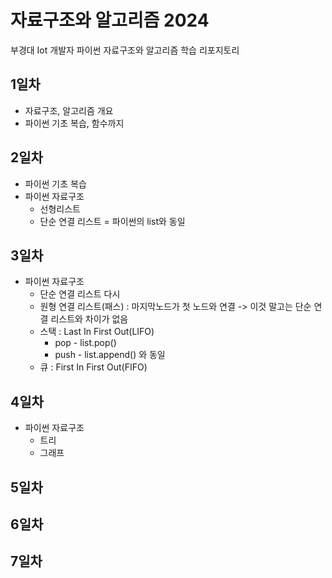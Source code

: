 # 자료구조와 알고리즘 2024
부경대 Iot 개발자 파이썬 자료구조와 알고리즘 학습 리포지토리

## 1일차
- 자료구조, 알고리즘 개요
- 파이썬 기초 복습, 함수까지

## 2일차
- 파이썬 기초 복습
- 파이썬 자료구조
    - 선형리스트
    - 단순 연결 리스트 = 파이썬의 list와 동일

## 3일차
- 파이썬 자료구조
    - 단순 연결 리스트 다시
    - 원형 연결 리스트(패스) : 마지막노드가 첫 노드와 연결 -> 이것 말고는 단순 연결 리스트와 차이가 없음
    - 스택 : Last In First Out(LIFO)
        - pop - list.pop()
        - push - list.append() 와 동일
    - 큐 : First In First Out(FIFO)


## 4일차
- 파이썬 자료구조
    - 트리
    - 그래프

## 5일차

## 6일차

## 7일차
